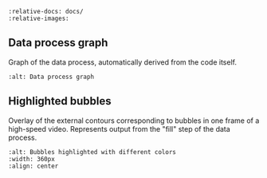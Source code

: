 ```{include} ../README.md
:relative-docs: docs/
:relative-images:
```

## Data process graph

Graph of the data process, automatically derived from the code itself.

```{include} dag.md
:alt: Data process graph
```

## Highlighted bubbles

Overlay of the external contours corresponding to bubbles in one frame of a high-speed video. Represents output from the "fill" step of the data process.

```{image} _static/multicolor.png
:alt: Bubbles highlighted with different colors
:width: 360px
:align: center
```
